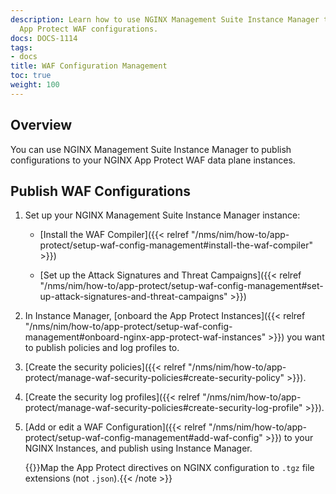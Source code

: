 ```yaml
---
description: Learn how to use NGINX Management Suite Instance Manager to publish NGINX
  App Protect WAF configurations.
docs: DOCS-1114
tags:
- docs
title: WAF Configuration Management
toc: true
weight: 100
---
```


## Overview

You can use NGINX Management Suite Instance Manager to publish configurations to your NGINX App Protect WAF data plane instances.

## Publish WAF Configurations

1. Set up your NGINX Management Suite Instance Manager instance:

   - [Install the WAF Compiler]({{< relref "/nms/nim/how-to/app-protect/setup-waf-config-management#install-the-waf-compiler" >}})

   - [Set up the Attack Signatures and Threat Campaigns]({{< relref "/nms/nim/how-to/app-protect/setup-waf-config-management#set-up-attack-signatures-and-threat-campaigns" >}})

2. In Instance Manager, [onboard the App Protect Instances]({{< relref "/nms/nim/how-to/app-protect/setup-waf-config-management#onboard-nginx-app-protect-waf-instances" >}}) you want to publish policies and log profiles to.

3. [Create the security policies]({{< relref "/nms/nim/how-to/app-protect/manage-waf-security-policies#create-security-policy" >}}).

4. [Create the security log profiles]({{< relref "/nms/nim/how-to/app-protect/manage-waf-security-policies#create-security-log-profile" >}}).

5. [Add or edit a WAF Configuration]({{< relref "/nms/nim/how-to/app-protect/setup-waf-config-management#add-waf-config" >}}) to your NGINX Instances, and publish using Instance Manager.

   {{<note>}}Map the App Protect directives on NGINX configuration to `.tgz` file extensions (not `.json`).{{< /note >}}
